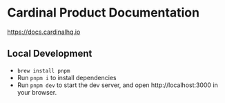 # Cardinal Product Documentation

https://docs.cardinalhq.io

## Local Development

* `brew install pnpm`
* Run `pnpm i` to install dependencies
* Run `pnpm dev` to start the dev server, and open http://localhost:3000 in your browser.
